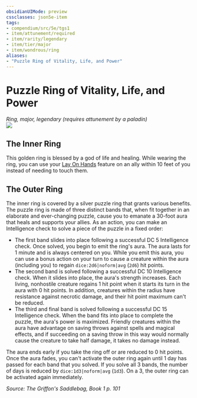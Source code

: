 ```yaml
---
obsidianUIMode: preview
cssclasses: json5e-item
tags:
- compendium/src/5e/tgs1
- item/attunement/required
- item/rarity/legendary
- item/tier/major
- item/wondrous/ring
aliases: 
- "Puzzle Ring of Vitality, Life, and Power"
---
```

# Puzzle Ring of Vitality, Life, and Power
*Ring, major, legendary (requires attunement by a paladin)*  
![](https://raw.githubusercontent.com/TheGiddyLimit/homebrew/master/_img/TGS1/Puzzle-Ring-of-Vitality-Life-and-Power.webp#right)  


## The Inner Ring

This golden ring is blessed by a god of life and healing. While wearing the ring, you can use your [Lay On Hands](compendium/classes/paladin.md#Lay%20on%20Hands%20(Level%201)) feature on an ally within 10 feet of you instead of needing to touch them.

## The Outer Ring

The inner ring is covered by a silver puzzle ring that grants various benefits. The puzzle ring is made of three distinct bands that, when fit together in an elaborate and ever-changing puzzle, cause you to emanate a 30-foot aura that heals and supports your allies. As an action, you can make an Intelligence check to solve a piece of the puzzle in a fixed order:

- The first band slides into place following a successful DC 5 Intelligence check. Once solved, you begin to emit the ring's aura. The aura lasts for 1 minute and is always centered on you. While you emit this aura, you can use a bonus action on your turn to cause a creature within the aura (including you) to regain `dice:2d6|noform|avg` (`2d6`) hit points.  
- The second band is solved following a successful DC 10 Intelligence check. When it slides into place, the aura's strength increases. Each living, nonhostile creature regains 1 hit point when it starts its turn in the aura with 0 hit points. In addition, creatures within the radius have resistance against necrotic damage, and their hit point maximum can't be reduced.  
- The third and final band is solved following a successful DC 15 Intelligence check. When the band fits into place to complete the puzzle, the aura's power is maximized. Friendly creatures within the aura have advantage on saving throws against spells and magical effects, and if succeeding on a saving throw in this way would normally cause the creature to take half damage, it takes no damage instead.  

The aura ends early if you take the ring off or are reduced to 0 hit points. Once the aura fades, you can't activate the outer ring again until 1 day has passed for each band that you solved. If you solve all 3 bands, the number of days is reduced by `dice:1d3|noform|avg` (`1d3`). On a 3, the outer ring can be activated again immediately.

*Source: The Griffon's Saddlebag, Book 1 p. 101*